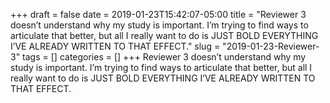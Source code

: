 +++draft = falsedate = 2019-01-23T15:42:07-05:00title = "Reviewer 3 doesn’t understand why my study is important. I’m trying to find ways to articulate that better, but all I really want to do is JUST BOLD EVERYTHING I’VE ALREADY WRITTEN TO THAT EFFECT."slug = "2019-01-23-Reviewer-3"tags = []categories = []+++Reviewer 3 doesn’t understand why my study is important. I’m trying to find ways to articulate that better, but all I really want to do is JUST BOLD EVERYTHING I’VE ALREADY WRITTEN TO THAT EFFECT.